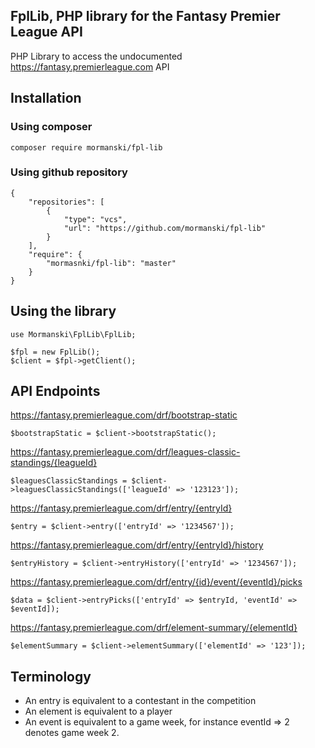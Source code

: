 FplLib, PHP library for the Fantasy Premier League API
-------------------------------------------------------

PHP Library to access the undocumented https://fantasy.premierleague.com API

## Installation

### Using composer

    composer require mormanski/fpl-lib

### Using github repository

    {
        "repositories": [
            {
                "type": "vcs",
                "url": "https://github.com/mormanski/fpl-lib"
            }
        ],
        "require": {
            "mormasnki/fpl-lib": "master"
        }
    }

## Using the library

    use Mormanski\FplLib\FplLib;

    $fpl = new FplLib();
    $client = $fpl->getClient();

## API Endpoints

https://fantasy.premierleague.com/drf/bootstrap-static
    
    $bootstrapStatic = $client->bootstrapStatic();

https://fantasy.premierleague.com/drf/leagues-classic-standings/{leagueId}

    $leaguesClassicStandings = $client->leaguesClassicStandings(['leagueId' => '123123']);

https://fantasy.premierleague.com/drf/entry/{entryId}
        
    $entry = $client->entry(['entryId' => '1234567']);

https://fantasy.premierleague.com/drf/entry/{entryId}/history

    $entryHistory = $client->entryHistory(['entryId' => '1234567']);
    
https://fantasy.premierleague.com/drf/entry/{id}/event/{eventId}/picks

    $data = $client->entryPicks(['entryId' => $entryId, 'eventId' => $eventId]);

https://fantasy.premierleague.com/drf/element-summary/{elementId}

    $elementSummary = $client->elementSummary(['elementId' => '123']);
    
## Terminology

* An entry is equivalent to a contestant in the competition
* An element is equivalent to a player
* An event is equivalent to a game week, for instance eventId => 2 denotes game week 2.